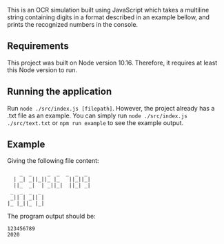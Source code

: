 This is an OCR simulation built using JavaScript which takes a multiline string containing digits in a format described in an example bellow, and prints the recognized numbers in the console.

## Requirements

This project was built on Node version 10.16. Therefore, it requires at least this Node version to run.

## Running the application

Run `node ./src/index.js [filepath]`. However, the project already has a .txt file as an example. You can simply run `node ./src/index.js  ./src/text.txt` or `npm run example` to see the example output.

## Example

Giving the following file content:

```
    _  _     _  _  _  _  _ 
  | _| _||_||_ |_   ||_||_|
  ||_  _|  | _||_|  ||_| _|
 _  _  _  _ 
 _|| | _|| |
|_ |_||_ |_|
```

The program output should be:

```
123456789
2020
```
